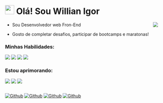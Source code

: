 <h1 align="left"><img src="https://raw.githubusercontent.com/kaueMarques/kaueMarques/master/hi.gif" height="30px"> Olá! Sou Willian Igor</h1>

<img align="right" src="https://github-readme-stats.vercel.app/api/top-langs/?username=Willianprof&layout=compact&theme=github_dark"/>

- Sou Desenvolvedor web Fron-End

- Gosto de completar desafios, participar de bootcamps e maratonas!
<div>

  <h3>Minhas Habilidades:</h3>
  <img src="https://img.shields.io/static/v1?label=&message=HTML&color=0d1117&style=for-the-badge&logo=HTML5"/>
  <img src="https://img.shields.io/static/v1?label=&message=CSS&color=0d1117&style=for-the-badge&logo=CSS3"/>
  <img src="https://img.shields.io/static/v1?label=&message=SASS&color=0d1117&style=for-the-badge&logo=Sass"/>
  <img src="https://img.shields.io/static/v1?label=&message=JavaScript&color=0d1117&style=for-the-badge&logo=JavaScript"/>
  
</div>
<div>

  <h3>Estou aprimorando:</h3>
  <img src="https://img.shields.io/static/v1?label=&message=TypeScript&color=0d1117&style=for-the-badge&logo=TypeScript"/>
  <img src="https://img.shields.io/static/v1?label=&message=React&color=0d1117&style=for-the-badge&logo=React"/>
  <img src="https://img.shields.io/static/v1?label=&message=Next.js&color=0d1117&style=for-the-badge&logo=Next.js"/>

</div>

<h2></h2>

<a href="https://github.com/Willianprof" target="_blank"><img src="https://img.shields.io/static/v1?label=-&message=GitHub&color=181717&style=for-the-badge&logo=GitHub" alt="Github"></a>
<a href="https://www.linkedin.com/in/willian-igor-santos-prof/" target="_blank"><img src="https://img.shields.io/static/v1?label=-&message=LinkedIn&color=0A66C2&style=for-the-badge&logo=LinkedIn" alt="Github"></a>
<a href="https://www.twitch.tv/willianigorprof" target="_blank"><img src="https://img.shields.io/static/v1?label=-&message=Twitch&color=9146FF&style=for-the-badge&logo=Twitch" alt="Github"></a>
<a href="mailto:willianigorprof@gmail.com" target="_blank"><img src="https://img.shields.io/static/v1?label=-&message=Gmail&color=EA4335&style=for-the-badge&logo=Gmail" alt="Github"></a>
